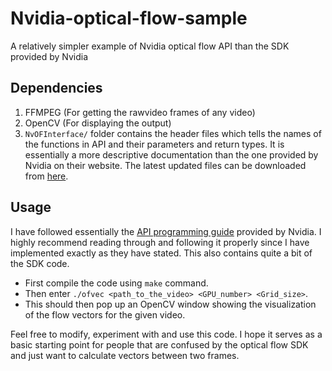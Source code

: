 # Nvidia-optical-flow-sample
A relatively simpler example of Nvidia optical flow API than the SDK provided by Nvidia

## Dependencies

1. FFMPEG (For getting the rawvideo frames of any video)
2. OpenCV (For displaying the output)
3. `NvOFInterface/` folder contains the header files which tells the names of the functions in API and their parameters and return types. It is essentially a more descriptive documentation than the one provided by Nvidia on their website. The latest updated files can be downloaded from [here](https://developer.nvidia.com/optical-flow-sdk).

## Usage

I have followed essentially the [API programming guide](https://docs.nvidia.com/video-technologies/optical-flow-sdk/nvofa-programming-guide/index.html) provided by Nvidia. I highly recommend reading through and following it properly since I have implemented exactly as they have stated. This also contains quite a bit of the SDK code.

- First compile the code using `make` command.
- Then enter `./ofvec <path_to_the_video> <GPU_number> <Grid_size>`. 
- This should then pop up an OpenCV window showing the visualization of the flow vectors for the given video.

Feel free to modify, experiment with and use this code. I hope it serves as a basic starting point for people that are confused by the optical flow SDK and just want to calculate vectors between two frames.
